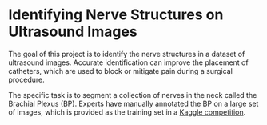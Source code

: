 # Identifying Nerve Structures on Ultrasound Images

The goal of this project is to identify the nerve structures in a dataset of ultrasound images. Accurate identification can improve the placement of catheters, which are used to block or mitigate pain during a surgical procedure. 

The specific task is to segment a collection of nerves in the neck called the Brachial Plexus (BP). Experts have manually annotated the BP on a large set of images, which is provided as the training set in a [Kaggle competition](https://www.kaggle.com/c/ultrasound-nerve-segmentation).
